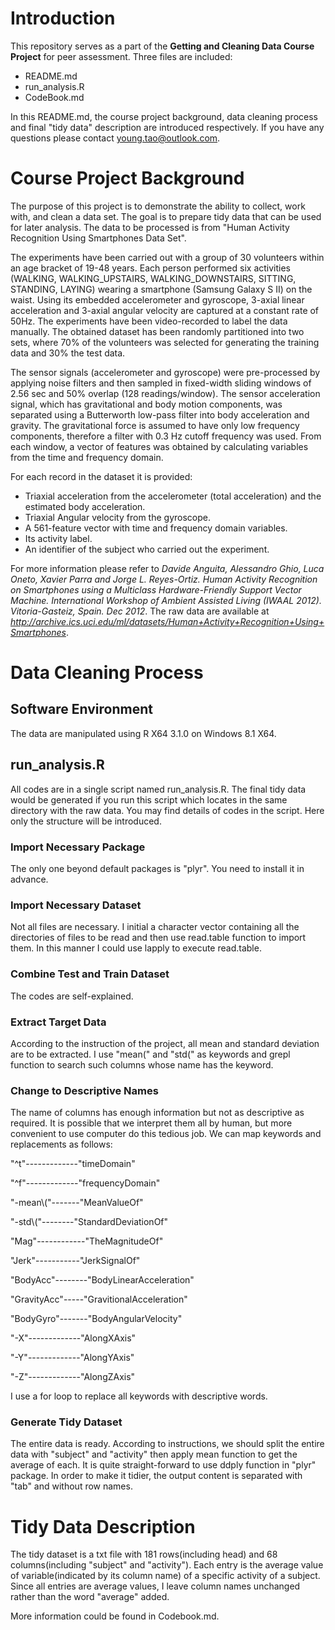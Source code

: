 # Introduction

This repository serves as a part of the **Getting and Cleaning Data Course Project** for peer assessment. Three files are included: 

- README.md
- run_analysis.R
- CodeBook.md

In this README.md, the course project background, data cleaning process and final "tidy data" description are introduced respectively. If you have any questions please contact young.tao@outlook.com.

# Course Project Background

The purpose of this project is to demonstrate the ability to collect, work with, and clean a data set. The goal is to prepare tidy data that can be used for later analysis. The data to be processed is from "Human Activity Recognition Using Smartphones Data Set".

The experiments have been carried out with a group of 30 volunteers within an age bracket of 19-48 years. Each person performed six activities (WALKING, WALKING_UPSTAIRS, WALKING_DOWNSTAIRS, SITTING, STANDING, LAYING) wearing a smartphone (Samsung Galaxy S II) on the waist. Using its embedded accelerometer and gyroscope, 3-axial linear acceleration and 3-axial angular velocity are captured at a constant rate of 50Hz. The experiments have been video-recorded to label the data manually. The obtained dataset has been randomly partitioned into two sets, where 70% of the volunteers was selected for generating the training data and 30% the test data. 

The sensor signals (accelerometer and gyroscope) were pre-processed by applying noise filters and then sampled in fixed-width sliding windows of 2.56 sec and 50% overlap (128 readings/window). The sensor acceleration signal, which has gravitational and body motion components, was separated using a Butterworth low-pass filter into body acceleration and gravity. The gravitational force is assumed to have only low frequency components, therefore a filter with 0.3 Hz cutoff frequency was used. From each window, a vector of features was obtained by calculating variables from the time and frequency domain.

For each record in the dataset it is provided: 

- Triaxial acceleration from the accelerometer (total acceleration) and the estimated body acceleration. 
- Triaxial Angular velocity from the gyroscope. 
- A 561-feature vector with time and frequency domain variables. 
- Its activity label. 
- An identifier of the subject who carried out the experiment.

For more information please refer to *Davide Anguita, Alessandro Ghio, Luca Oneto, Xavier Parra and Jorge L. Reyes-Ortiz. Human Activity Recognition on Smartphones using a Multiclass Hardware-Friendly Support Vector Machine. International Workshop of Ambient Assisted Living (IWAAL 2012). Vitoria-Gasteiz, Spain. Dec 2012*. The raw data are available at *http://archive.ics.uci.edu/ml/datasets/Human+Activity+Recognition+Using+Smartphones*.

# Data Cleaning Process

## Software Environment

The data are manipulated using R X64 3.1.0 on Windows 8.1 X64.

## run_analysis.R

All codes are in a single script named run_analysis.R. The final tidy data would be generated if you run this script which locates in the same directory with the raw data. You may find details of codes in the script. Here only the structure will be introduced.

### Import Necessary Package

The only one beyond default packages is "plyr". You need to install it in advance.

### Import Necessary Dataset

Not all files are necessary. I initial a character vector containing all the directories of files to be read and then use read.table function to import them. In this manner I could use lapply to execute read.table.

### Combine Test and Train Dataset

The codes are self-explained.

### Extract Target Data

According to the instruction of the project, all mean and standard deviation are to be extracted. I use "mean(" and "std(" as keywords and grepl function to search such columns whose name has the keyword.

### Change to Descriptive Names

The name of columns has enough information but not as descriptive as required. It is possible that we interpret them all by human, but more convenient to use computer do this tedious job. We can map keywords and replacements as follows:

"^t"-------------"timeDomain"

"^f"-------------"frequencyDomain"

"-mean\\("-------"MeanValueOf"

"-std\\("--------"StandardDeviationOf"

"Mag"------------"TheMagnitudeOf"

"Jerk"-----------"JerkSignalOf"

"BodyAcc"--------"BodyLinearAcceleration"

"GravityAcc"-----"GravitionalAcceleration"

"BodyGyro"-------"BodyAngularVelocity"

"-X"-------------"AlongXAxis"

"-Y"-------------"AlongYAxis"

"-Z"-------------"AlongZAxis"

I use a for loop to replace all keywords with descriptive words.

### Generate Tidy Dataset

The entire data is ready. According to instructions, we should split the entire data with "subject" and "activity" then apply mean function to get the average of each. It is quite straight-forward to use ddply function in "plyr" package. In order to make it tidier, the output content is separated with "tab" and without row names.

# Tidy Data Description

The tidy dataset is a txt file with 181 rows(including head) and 68 columns(including "subject" and "activity"). Each entry is the average value of variable(indicated by its column name) of a specific activity of a subject. Since all entries are average values, I leave column names unchanged rather than the word "average" added.

More information could be found in Codebook.md.
